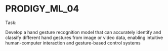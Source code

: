# PRODIGY_ML_04

Task:

Develop a hand gesture recognition model that can accurately identify and classify different hand gestures from image or video data, enabling intuitive human-computer interaction and gesture-based control systems
